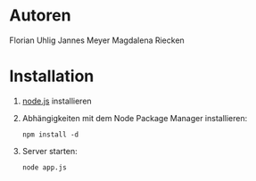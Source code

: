 Autoren
=======

Florian Uhlig
Jannes Meyer
Magdalena Riecken


Installation
============

1. [node.js](http://nodejs.org/) installieren
2. Abhängigkeiten mit dem Node Package Manager installieren:

    `npm install -d`

3. Server starten:

    `node app.js`